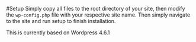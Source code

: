 #Setup
Simply copy all files to the root directory of your site, then modify the `wp-config.php` file with your respective site name. Then simply navigate to the site and run setup to finish installation. 

This is currently based on Wordpress 4.6.1
